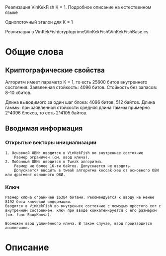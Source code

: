 ﻿Реализация VinKekFish K = 1. Подробное описание на естественном языке

Однопоточный эталон для K = 1

Реализация в
VinKekFish\cryptoprime\VinKekFish\VinKekFishBase.cs

# Общие слова

## Криптографические свойства

Алгоритм имеет параметр K = 1, то есть 25600 битов внутреннего состояния.
Заявленная стойкость: 4096 битов.
Стойкость без запасов: 8-10 кбитов.

Длина выводимого за один шаг блока: 4096 битов, 512 байтов.
Длина гаммы: при заявленной стойкости средняя длина гаммы примерно 2^4096 блоков, то есть 2^4105 байтов.

## Вводимая информация

### Открытые векторы инициализации
	1. Основной ОВИ: вводится в VinKekFish во внутреннее состояние
		Размер ограничен (см. ввод ключа).
	2. Побочный ОВИ: вводится в Tweak алгоритма.
		Размер не более 16-ти байтов. Допускается не вводить.
		Допускается вводить в tweak алгоритма keccak-хеш от основного ОВИ или фрагмент основного ОВИ.

### Ключ
	Размер ключа ограничен 16384 битами. Рекомендуется к вводу не менее 8192 бита ключевой информации.
	Вводится в VinKekFish во внутреннее состояние с помощью простого xor с внутренним состоянием, ключ при вводе конкатенируется с его размером (см. func ВводКлюча).

	Возможен ввод удлинённого ключа. В таком случае, ввод производится аналогично.

# Описание



